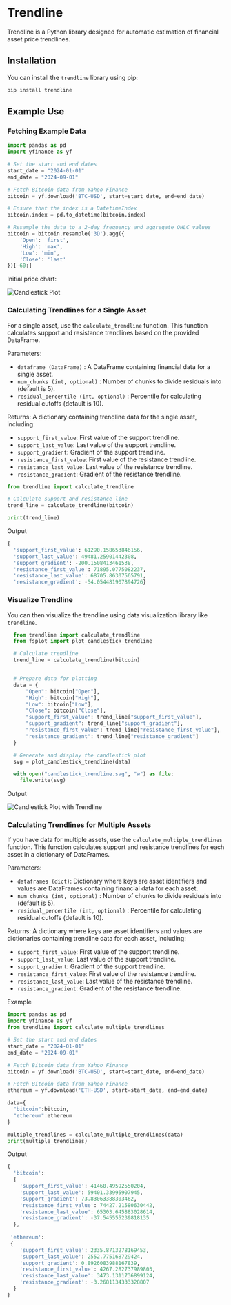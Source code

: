 # Trendline

Trendline is a Python library designed for automatic estimation of financial asset price trendlines.


## Installation

You can install the `trendline` library using pip:

```bash
pip install trendline
```

## Example Use

### Fetching Example Data

```python
import pandas as pd
import yfinance as yf

# Set the start and end dates
start_date = "2024-01-01"
end_date = "2024-09-01"

# Fetch Bitcoin data from Yahoo Finance
bitcoin = yf.download('BTC-USD', start=start_date, end=end_date)

# Ensure that the index is a DatetimeIndex
bitcoin.index = pd.to_datetime(bitcoin.index)

# Resample the data to a 2-day frequency and aggregate OHLC values
bitcoin = bitcoin.resample('3D').agg({
    'Open': 'first',
    'High': 'max',
    'Low': 'min',
    'Close': 'last'
})[-60:]
```

Initial price chart:

![Candlestick Plot](images/candlestick.svg)


### Calculating Trendlines for a Single Asset
For a single asset, use the `calculate_trendline` function. This function calculates support and resistance trendlines based on the provided DataFrame.

Parameters:
- `dataframe (DataFrame)` : A DataFrame containing financial data for a single asset.
- `num_chunks (int, optional)` : Number of chunks to divide residuals into (default is 5).
- `residual_percentile (int, optional)` : Percentile for calculating residual cutoffs (default is 10).

Returns:
A dictionary containing trendline data for the single asset, including:
- `support_first_value`: First value of the support trendline.
- `support_last_value`: Last value of the support trendline.
- `support_gradient`: Gradient of the support trendline.
- `resistance_first_value`: First value of the resistance trendline.
- `resistance_last_value`: Last value of the resistance trendline.
- `resistance_gradient`: Gradient of the resistance trendline.

```python
from trendline import calculate_trendline

# Calculate support and resistance line
trend_line = calculate_trendline(bitcoin)

print(trend_line)
```

Output
```python
{
  'support_first_value': 61290.158653846156, 
  'support_last_value': 49481.25901442308, 
  'support_gradient': -200.1508413461538, 
  'resistance_first_value': 71895.0775082237, 
  'resistance_last_value': 68705.86307565791, 
  'resistance_gradient': -54.054481907894726}
```

### Visualize Trendline
You can then visualize the trendline using data visualization library like `trendline`.

```python
  from trendline import calculate_trendline
  from fsplot import plot_candlestick_trendline

  # Calculate trendline
  trend_line = calculate_trendline(bitcoin)


  # Prepare data for plotting
  data = {
      "Open": bitcoin["Open"],
      "High": bitcoin["High"],
      "Low": bitcoin["Low"],
      "Close": bitcoin["Close"],
      "support_first_value": trend_line["support_first_value"],
      "support_gradient": trend_line["support_gradient"],
      "resistance_first_value": trend_line["resistance_first_value"],
      "resistance_gradient": trend_line["resistance_gradient"]
  }

  # Generate and display the candlestick plot
  svg = plot_candlestick_trendline(data)

  with open("candlestick_trendline.svg", "w") as file:
    file.write(svg)
```

Output

![Candlestick Plot with Trendline](images/candlestick_trendline.svg)


### Calculating Trendlines for Multiple Assets
If you have data for multiple assets, use the `calculate_multiple_trendlines` function. This function calculates support and resistance trendlines for each asset in a dictionary of DataFrames.

Parameters:
- `dataframes (dict)`: Dictionary where keys are asset identifiers and values are DataFrames containing financial data for each asset.
- `num_chunks (int, optional)` : Number of chunks to divide residuals into (default is 5).
- `residual_percentile (int, optional)` : Percentile for calculating residual cutoffs (default is 10).

Returns:
A dictionary where keys are asset identifiers and values are dictionaries containing trendline data for each asset, including:
- `support_first_value`: First value of the support trendline.
- `support_last_value`: Last value of the support trendline.
- `support_gradient`: Gradient of the support trendline.
- `resistance_first_value`: First value of the resistance trendline.
- `resistance_last_value`: Last value of the resistance trendline.
- `resistance_gradient`: Gradient of the resistance trendline.



Example
```python
import pandas as pd
import yfinance as yf
from trendline import calculate_multiple_trendlines

# Set the start and end dates
start_date = "2024-01-01"
end_date = "2024-09-01"

# Fetch Bitcoin data from Yahoo Finance
bitcoin = yf.download('BTC-USD', start=start_date, end=end_date)

# Fetch Bitcoin data from Yahoo Finance
ethereum = yf.download('ETH-USD', start=start_date, end=end_date)

data={
  "bitcoin":bitcoin,
  "ethereum":ethereum
}

multiple_trendlines = calculate_multiple_trendlines(data)
print(multiple_trendlines)

```

Output
```python
{
  'bitcoin': 
  {
    'support_first_value': 41460.49592550204,
    'support_last_value': 59401.33995907945,
    'support_gradient': 73.83063388303462,
    'resistance_first_value': 74427.21580630442,
    'resistance_last_value': 65303.645883028614,
    'resistance_gradient': -37.545555239818135
  },
 
 'ethereum': 
 {
    'support_first_value': 2335.8713278169453,
    'support_last_value': 2552.775168729424,
    'support_gradient': 0.8926083988167839,
    'resistance_first_value': 4267.282737989803,
    'resistance_last_value': 3473.1311736899124,
    'resistance_gradient': -3.2681134333328807
  }
}
```





